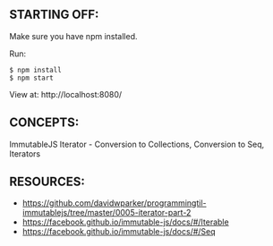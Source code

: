 ## STARTING OFF:

Make sure you have npm installed.

Run:
```
$ npm install
$ npm start
```

View at: http://localhost:8080/

## CONCEPTS:

ImmutableJS Iterator - Conversion to Collections, Conversion to Seq, Iterators

## RESOURCES:

* https://github.com/davidwparker/programmingtil-immutablejs/tree/master/0005-iterator-part-2
* https://facebook.github.io/immutable-js/docs/#/Iterable
* https://facebook.github.io/immutable-js/docs/#/Seq
